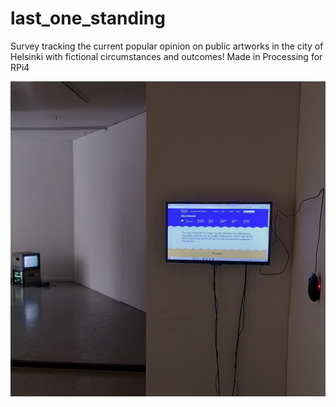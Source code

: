 # last_one_standing
Survey tracking the current popular opinion on public artworks in the city of Helsinki with fictional circumstances and outcomes! Made in Processing for RPi4

![alt text](https://github.com/alexschellong/last_one_standing/blob/8aaff9eda2cc87ef74def3f11cc067d4fe4c311f/(1).jpg?raw=true)
